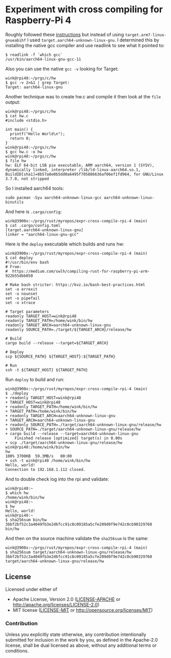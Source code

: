 # Experiment with cross compiling for Raspberry-Pi 4

Roughly followed these [instructions](https://medium.com/swlh/compiling-rust-for-raspberry-pi-arm-922b55dbb050)
but instead of using `target.arm7-linux-gnueabihf` I used `target.aarch64-unknown-linux-gnu`.
I determined this by installing the native gcc compiler and use readlink to see what it pointed to:
```
$ readlink -f `which gcc`
/usr/bin/aarch64-linux-gnu-gcc-11
```
Also you can use the native `gcc -v` looking for Target:
```
wink@rpi48:~/prgs/c/hw
$ gcc -v 2>&1 | grep Target:
Target: aarch64-linux-gnu
```
Another technique was to create hw.c and compile it then look at the `file` output:
```
wink@rpi48:~/prgs/c/hw
$ cat hw.c
#include <stdio.h>

int main() {
  printf("Hello World\n");
  return 0;
}
wink@rpi48:~/prgs/c/hw
$ gcc hw.c -o hw
wink@rpi48:~/prgs/c/hw
$ file hw
hw: ELF 64-bit LSB pie executable, ARM aarch64, version 1 (SYSV), dynamically linked, interpreter /lib/ld-linux-aarch64.so.1, BuildID[sha1]=8b57a8e0b5dd0a6495f705886636af06ef1fd964, for GNU/Linux 3.7.0, not stripped
```

So I installed aarch64 tools:
```
sudo pacman -Syu aarch64-unknown-linux-gcc aarch64-unknown-linux-binutils
```

And here is `.cargo/config`:
```
wink@3900x:~/prgs/rust/myrepos/expr-cross-compile-rpi-4 (main)
$ cat .cargo/config.toml
[target.aarch64-unknown-linux-gnu]
linker = "aarch64-linux-gnu-gcc"
```

Here is the `deploy` executable which builds and runs hw:
```
wink@3900x:~/prgs/rust/myrepos/expr-cross-compile-rpi-4 (main)
$ cat deploy
#!/usr/bin/env bash
# From:
#  https://medium.com/swlh/compiling-rust-for-raspberry-pi-arm-922b55dbb050

# Make bash stricter: https://kvz.io/bash-best-practices.html
set -o errexit
set -o nounset
set -o pipefail
set -o xtrace

# Target parameters
readonly TARGET_HOST=wink@rpi48
readonly TARGET_PATH=/home/wink/bin/hw
readonly TARGET_ARCH=aarch64-unknown-linux-gnu
readonly SOURCE_PATH=./target/${TARGET_ARCH}/release/hw

# Build
cargo build --release --target=${TARGET_ARCH}

# Deploy
scp ${SOURCE_PATH} ${TARGET_HOST}:${TARGET_PATH}

# Run
ssh -t ${TARGET_HOST} ${TARGET_PATH}
```

Run `deploy` to build and run:
```
wink@3900x:~/prgs/rust/myrepos/expr-cross-compile-rpi-4 (main)
$ ./deploy
+ readonly TARGET_HOST=wink@rpi48
+ TARGET_HOST=wink@rpi48
+ readonly TARGET_PATH=/home/wink/bin/hw
+ TARGET_PATH=/home/wink/bin/hw
+ readonly TARGET_ARCH=aarch64-unknown-linux-gnu
+ TARGET_ARCH=aarch64-unknown-linux-gnu
+ readonly SOURCE_PATH=./target/aarch64-unknown-linux-gnu/release/hw
+ SOURCE_PATH=./target/aarch64-unknown-linux-gnu/release/hw
+ cargo build --release --target=aarch64-unknown-linux-gnu
    Finished release [optimized] target(s) in 0.00s
+ scp ./target/aarch64-unknown-linux-gnu/release/hw wink@rpi48:/home/wink/bin/hw
hw                                                                                    100% 3700KB  59.3MB/s   00:00    
+ ssh -t wink@rpi48 /home/wink/bin/hw
Hello, world!
Connection to 192.168.1.112 closed.
```

And to double check log into the rpi and validate:
```
wink@rpi48:~
$ which hw
/home/wink/bin/hw
wink@rpi48:~
$ hw
Hello, world!
wink@rpi48:~
$ sha256sum bin/hw
3bbf2bf52c3a4049fb3e2d6fcc91c8c09185a5cfe209d0f9e742c0cb90329760  bin/hw
```

And then on the source machine validate the `sha256sum` is the same:
```
wink@3900x:~/prgs/rust/myrepos/expr-cross-compile-rpi-4 (main)
$ sha256sum target/aarch64-unknown-linux-gnu/release/hw
3bbf2bf52c3a4049fb3e2d6fcc91c8c09185a5cfe209d0f9e742c0cb90329760  target/aarch64-unknown-linux-gnu/release/hw
```

## License

Licensed under either of

- Apache License, Version 2.0 ([LICENSE-APACHE](LICENSE-APACHE) or http://apache.org/licenses/LICENSE-2.0)
- MIT license ([LICENSE-MIT](LICENSE-MIT) or http://opensource.org/licenses/MIT)

### Contribution

Unless you explicitly state otherwise, any contribution intentionally submitted
for inclusion in the work by you, as defined in the Apache-2.0 license, shall
be dual licensed as above, without any additional terms or conditions.
